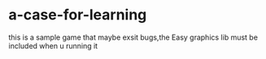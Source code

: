 # a-case-for-learning
this is a sample game that maybe exsit bugs,the Easy graphics lib must be included when u running it 
